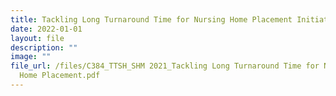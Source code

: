 ```yaml
---
title: Tackling Long Turnaround Time for Nursing Home Placement Initiation
date: 2022-01-01
layout: file
description: ""
image: ""
file_url: /files/C384_TTSH_SHM 2021_Tackling Long Turnaround Time for Nursing
  Home Placement.pdf
---
```

